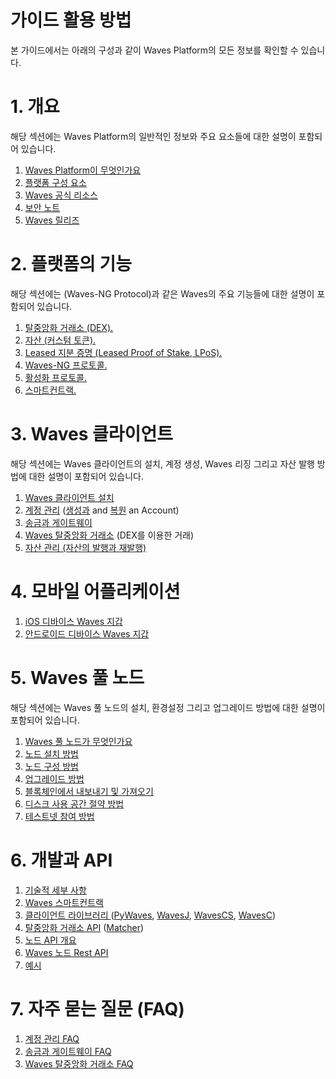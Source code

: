 # 가이드 활용 방법

본 가이드에서는 아래의 구성과 같이 Waves Platform의 모든 정보를 확인할 수 있습니다.

# 1. 개요

해당 섹션에는 Waves Platform의 일반적인 정보와 주요 요소들에 대한 설명이 포함되어 있습니다.

1. [Waves Platform이 무엇인가요](/README.md)
2. [플랫폼 구성 요소](/overview/platform-components.md)
3. [Waves 공식 리소스](/overview/waves-official-resources.md)
4. [보안 노트](/overview/security-notes.md)
5. [Waves 릴리즈](/overview/waves-releases.md)

# 2. 플랫폼의 기능

해당 섹션에는 \(Waves-NG Protocol\)과 같은 Waves의 주요 기능들에 대한 설명이 포함되어 있습니다.

1. [탈중앙화 거래소 \(DEX\).](/platform-features/decentralized-cryptocurrency-exchange-dex.md)
2. [자산 \(커스텀 토큰\).](/platform-features/assets-custom-tokens.md)
3. [Leased 지분 증명 \(Leased Proof of Stake, LPoS\).](/platform-features/leased-proof-of-stake-lpos.md)
4. [Waves-NG 프로토콜.](/platform-features/waves-ng-protocol.md)
5. [활성화 프로토콜.](/platform-features/activation-protocol.md)
6. [스마트컨트랙.](/platform-features/smart-contracts.md)

# 3. Waves 클라이언트

해당 섹션에는 Waves 클라이언트의 설치, 계정 생성, Waves 리징 그리고 자산 발행 방법에 대한 설명이 포함되어 있습니다.

1. [Waves 클라이언트 설치](/waves-client/install-waves-client.md)
2. [계정 관리](/waves-client/account-management.md) \([생성과](/waves-client/account-management/creating-an-account.md) and [복원](/waves-client/account-management/restore-an-account.md) an Account\)
3. [송금과 게이트웨이](/waves-client/wallet-management.md)
4. [Waves 탈중앙화 거래소](/waves-client/waves-dex.md) \(DEX를 이용한 거래\)
5. [자산 관리 \(자산의 발행과 재발행\)](/waves-client/assets-management.md)

# 4. 모바일 어플리케이션

1. [iOS 디바이스 Waves 지갑](/mobile-apps/iOS.md)
2. [안드로이드 디바이스 Waves 지갑](/mobile-apps/android.md)

# 5. Waves 풀 노드

해당 섹션에는 Waves 풀 노드의 설치, 환경설정 그리고 업그레이드 방법에 대한 설명이 포함되어 있습니다.

1. [Waves 풀 노드가 무엇인가요](/waves-node/what-is-a-full-node.md)
2. [노드 설치 방법](/waves-node/how-to-install-a-node/how-to-install-a-node.md)
3. [노드 구성 방법](/waves-node/how-to-configure-a-node.md)
4. [업그레이드 방법](/waves-node/upgrading.md)
5. [블록체인에서 내보내기 및 가져오기](/waves-node/export-and-import-from-the-blockchain.md)
6. [디스크 사용 공간 절약 방법](/waves-node/reducing-disk-space-usage.md)
7. [테스트넷 참여 방법](/waves-node/joining-testnet.md)

# 6. 개발과 API

1. [기술적 세부 사항](/technical-details/technical-details.md)
2. [Waves 스마트컨트랙](/technical-details/waves-contracts-language-description.md)
3. [클라이언트 라이브러리 ](/development-and-api/client-libraries.md)\([PyWaves](/development-and-api/client-libraries/pywaves.md), [WavesJ](/development-and-api/client-libraries/wavesj.md), [WavesCS](/development-and-api/client-libraries/wavescs.md), [WavesC](/development-and-api/client-libraries/waves-c.md)\)
4. [탈중앙화 거래소 API](/development-and-api/dex-api.md) \([Matcher](/development-and-api/dex-api/matcher.md)\)
5. [노드 API 개요](https://legacy.gitbook.com/book/waves-platform/wavesdocs/edit#)
6. [Waves 노드 Rest API](/development-and-api/node-api.md)
7. [예시](/development-and-api/examples.md)

# 7. 자주 묻는 질문 \(FAQ\)

1. [계정 관리 FAQ](/frequently-asked-questions-faq/account-management-faq.md)
2. [송금과 게이트웨이 FAQ](/frequently-asked-questions-faq/transfers-and-gateways-faq.md)
3. [Waves 탈중앙화 거래소 FAQ](/frequently-asked-questions-faq/waves-dex-faq.md)
